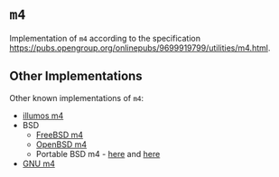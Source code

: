 # `m4`

Implementation of `m4` according to the specification <https://pubs.opengroup.org/onlinepubs/9699919799/utilities/m4.html>.


## Other Implementations

Other known implementations of `m4`:

* [illumos m4](https://github.com/illumos/illumos-gate/blob/master/usr/src/cmd/sgs/m4/common/m4.c)
* BSD
  * [FreeBSD m4](https://github.com/freebsd/freebsd-src/tree/main/usr.bin/m4)
  * [OpenBSD m4](https://github.com/openbsd/src/tree/master/usr.bin/m4)
  * Portable BSD m4 - [here](https://github.com/ibara/m4) and [here](https://github.com/chimera-linux/bsdm4)
* [GNU m4](https://www.gnu.org/software/m4/)